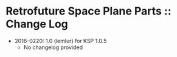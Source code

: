 # Retrofuture Space Plane Parts :: Change Log

* 2016-0220: 1.0 (lemlur) for KSP 1.0.5
	+ No changelog provided
